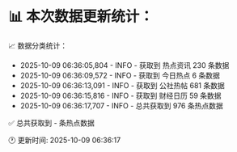 📊 本次数据更新统计：
==========================

📈 数据分类统计：
- 2025-10-09 06:36:05,804 - INFO - 获取到 热点资讯 230 条数据
- 2025-10-09 06:36:09,572 - INFO - 获取到 今日热点 6 条数据
- 2025-10-09 06:36:13,091 - INFO - 获取到 公社热帖 681 条数据
- 2025-10-09 06:36:15,816 - INFO - 获取到 财经日历 59 条数据
- 2025-10-09 06:36:17,707 - INFO - 总共获取到 976 条热点数据

✅ 总共获取到 - 条热点数据

🕐 更新时间: 2025-10-09 06:36:17
